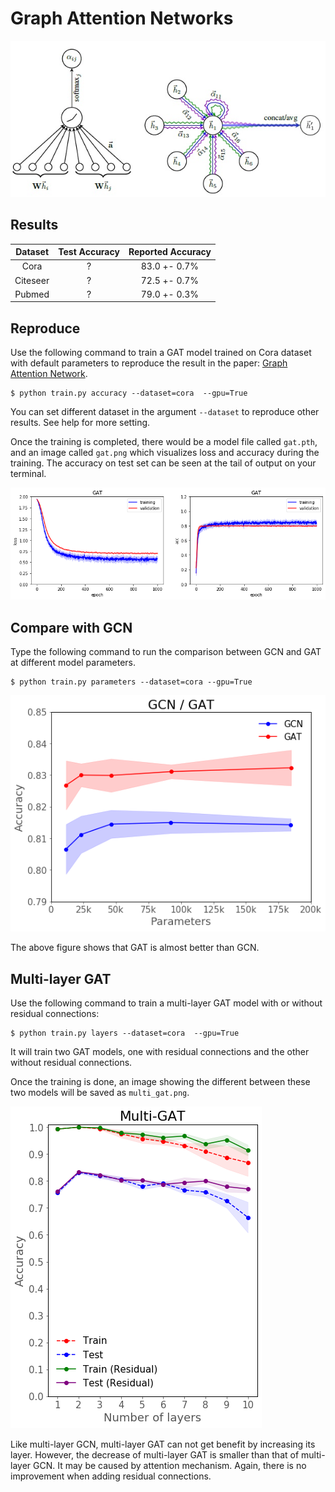 # Graph Attention Networks

![](./images/layer.jpg)

## Results

| Dataset | Test Accuracy | Reported Accuracy |
| :-: | :-: | :-: |
| Cora | ? | 83.0 +- 0.7% |
| Citeseer | ? | 72.5 +- 0.7% |
| Pubmed | ? | 79.0  +- 0.3% |

## Reproduce

Use the following command to train a GAT model trained on Cora dataset with default parameters to reproduce the result in the paper: [Graph Attention Network](https://arxiv.org/pdf/1710.10903.pdf).

```
$ python train.py accuracy --dataset=cora  --gpu=True
```

You can set different dataset in the argument `--dataset` to reproduce other results. See help for more setting.

Once the training is completed, there would be a model file called `gat.pth`, and an image called `gat.png` which visualizes loss and accuracy during the training. The accuracy on test set can be seen at the tail of output on your terminal.

![](./images/gat.png)

## Compare with GCN

Type the following command to run the comparison between GCN and GAT at different model parameters.

```
$ python train.py parameters --dataset=cora --gpu=True
```

![](./images/gcn:gat.png)

The above figure shows that GAT is almost better than GCN.

## Multi-layer GAT

Use the following command to train a multi-layer GAT model with or without residual connections:

```
$ python train.py layers --dataset=cora  --gpu=True
```

It will train two GAT models, one with residual connections and the other without residual connections.

Once the training is done, an image showing the different between these two models will be saved as `multi_gat.png`.

![](./images/multi_gat.png)

Like multi-layer GCN, multi-layer GAT can not get benefit by increasing its layer. However, the decrease of multi-layer GAT is smaller than that of multi-layer GCN. It may be caused by attention mechanism. Again, there is no improvement when adding residual connections.